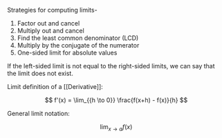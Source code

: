 Strategies for computing limits-
1. Factor out and cancel
2. Multiply out and cancel
3. Find the least common denominator (LCD)
4. Multiply by the conjugate of the numerator 
5. One-sided limit for absolute values

If the left-sided limit is not equal to the right-sided limits, we can say that the limit does not exist.

Limit definition of a [[Derivative]]:

$$
f'(x) = \lim_{{h \to 0}} \frac{f(x+h) - f(x)}{h}
$$

General limit notation:

$$
\lim_{{x \to a}} f(x)
$$